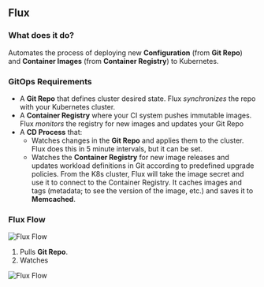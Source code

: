 ## Flux
### What does it do?
Automates the process of deploying new **Configuration** (from **Git Repo**) and **Container Images** (from **Container Registry**) to Kubernetes.

### GitOps Requirements
- A **Git Repo** that defines cluster desired state. Flux *synchronizes* the repo with your Kubernetes cluster.
- A **Container Registry** where your CI system pushes immutable images. Flux *monitors* the registry for new images and updates your Git Repo
- A **CD Process** that:
	- Watches changes in the **Git Repo** and applies them to the cluster. Flux does this in 5 minute intervals, but it can be set.
	- Watches the **Container Registry** for new image releases and updates workload definitions in Git according to predefined upgrade policies. From the K8s cluster, Flux will take the image secret and use it to connect to the Container Registry. It caches images and tags (metadata; to see the version of the image, etc.) and saves it to **Memcached**.

### Flux Flow
![Flux Flow](https://i.ibb.co/pZdWPkc/Screen-Shot-2020-08-25-at-9-40-55.png)
1. Pulls **Git Repo**.
2. Watches 

![Flux Flow](https://i.ibb.co/YhFnChf/Screen-Shot-2020-08-25-at-9-46-14.png)
<!--stackedit_data:
eyJoaXN0b3J5IjpbLTE0MTMwNTI2OTYsMjA5MDAzNDldfQ==
-->